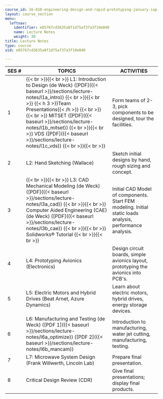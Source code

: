 ```yaml
---
course_id: 16-810-engineering-design-and-rapid-prototyping-january-iap-2007
layout: course_section
menu:
  leftnav:
    identifier: e05767cd3635a8f1d75af37a3f19e840
    name: Lecture Notes
    weight: 30
title: Lecture Notes
type: course
uid: e05767cd3635a8f1d75af37a3f19e840

---
```


| SES # | TOPICS | ACTIVITIES |
| --- | --- | --- |
| 1 |  {{< br >}}{{< br >}} L1: Introduction to Design (de Weck) ([PDF]({{< baseurl >}}/sections/lecture-notes/l1a_intro)) {{< br >}}{{< br >}} {{< h 3 >}}Team Presentations{{< /h >}} {{< br >}}{{< br >}} MITSET ([PDF]({{< baseurl >}}/sections/lecture-notes/l1b_mitset)) {{< br >}}{{< br >}} VDS ([PDF]({{< baseurl >}}/sections/lecture-notes/l1c_vds)) {{< br >}}{{< br >}}  | Form teams of 2-3, pick components to be designed, tour the facilities. |
| 2 | L2: Hand Sketching (Wallace) | Sketch initial designs by hand, rough sizing and concept. |
| 3 |  {{< br >}}{{< br >}} L3: CAD Mechanical Modeling (de Weck) ([PDF]({{< baseurl >}}/sections/lecture-notes/l3a_cad)) {{< br >}}{{< br >}} Computer Aided Engineering (CAE) (de Weck) ([PDF]({{< baseurl >}}/sections/lecture-notes/l3b_cae)) {{< br >}}{{< br >}} Solidworks® Tutorial {{< br >}}{{< br >}}  | Initial CAD Model of components. Start FEM modeling. Initial static loads analysis, performance analysis. |
| 4 | L4: Prototyping Avionics (Electronics) | Design circuit boards, simple avionics layout, prototyping the avionics into PCB's. |
| 5 | L5: Electric Motors and Hybrid Drives (Beat Arnet, Azure Dynamics) | Learn about electric motors, hybrid drives, energy storage devices. |
| 6 | L6: Manufacturing and Testing (de Weck) ([PDF 1]({{< baseurl >}}/sections/lecture-notes/l6a_optimize)) ([PDF 2]({{< baseurl >}}/sections/lecture-notes/l6b_mancam)) | Introduction to manufacturing, water jet cutting, manufacturing, testing. |
| 7 | L7: Microwave System Design (Frank Willwerth, Lincoln Lab) | Prepare final presentation. |
| 8 | Critical Design Review (CDR) | Give final presentations; display final products.